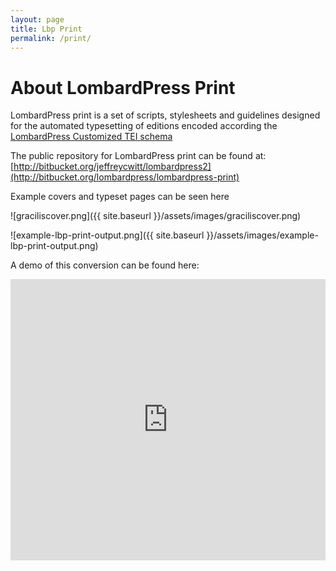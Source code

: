 ```yaml
---
layout: page
title: Lbp Print
permalink: /print/
---
```


# About LombardPress Print

LombardPress print is a set of scripts, stylesheets and guidelines designed for the automated typesetting of editions encoded according the [LombardPress Customized TEI schema](../schema)

The public repository for LombardPress print can be found at: [http://bitbucket.org/jeffreycwitt/lombardpress2](http://bitbucket.org/lombardpress/lombardpress-print)

Example covers and typeset pages can be seen here

![graciliscover.png]({{ site.baseurl }}/assets/images/graciliscover.png)

![example-lbp-print-output.png]({{ site.baseurl }}/assets/images/example-lbp-print-output.png)

A demo of this conversion can be found here: 

<iframe width="100%" height="450px" src="https://www.youtube.com/embed/mbHsuR82TuQ" frameborder="0" allowfullscreen></iframe>

